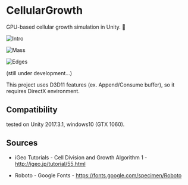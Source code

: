 CellularGrowth
=====================

GPU-based cellular growth simulation in Unity. 🧠

![Intro](https://raw.githubusercontent.com/mattatz/CellularGrowth/master/Captures/Intro.gif)

![Mass](https://raw.githubusercontent.com/mattatz/CellularGrowth/master/Captures/Mass.gif)

![Edges](https://raw.githubusercontent.com/mattatz/CellularGrowth/master/Captures/Edges.gif)

(still under development...)

This project uses D3D11 features (ex. Append/Consume buffer), so it requires DirectX environment.

## Compatibility

tested on Unity 2017.3.1, windows10 (GTX 1060).

## Sources

- iGeo Tutorials - Cell Division and Growth Algorithm 1 - http://igeo.jp/tutorial/55.html

- Roboto - Google Fonts - https://fonts.google.com/specimen/Roboto
